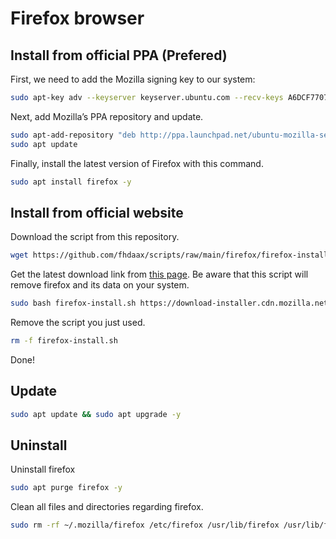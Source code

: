 # Firefox browser

## Install from official PPA (Prefered)

First, we need to add the Mozilla signing key to our system:

```bash
sudo apt-key adv --keyserver keyserver.ubuntu.com --recv-keys A6DCF7707EBC211F
```

Next, add Mozilla’s PPA repository and update.

```bash
sudo apt-add-repository "deb http://ppa.launchpad.net/ubuntu-mozilla-security/ppa/ubuntu focal main"
sudo apt update
```

Finally, install the latest version of Firefox with this command.

```bash
sudo apt install firefox -y
```

## Install from official website

Download the script from this repository.

```bash
wget https://github.com/fhdaax/scripts/raw/main/firefox/firefox-install.sh
```

Get the latest download link from [this page](https://www.mozilla.org/en-US/firefox/browsers/). Be aware that this script will remove firefox and its data on your system.

```bash
sudo bash firefox-install.sh https://download-installer.cdn.mozilla.net/pub/firefox/releases/93.0/linux-x86_64/en-US/firefox-93.0.tar.bz2
```

Remove the script you just used.

```bash
rm -f firefox-install.sh
```

Done!

## Update

```bash
sudo apt update && sudo apt upgrade -y
```

## Uninstall

Uninstall firefox

```bash
sudo apt purge firefox -y
```

Clean all files and directories regarding firefox.

```bash
sudo rm -rf ~/.mozilla/firefox /etc/firefox /usr/lib/firefox /usr/lib/firefox-addons /usr/share/applications/*irefox.desktop
```
